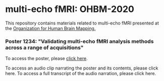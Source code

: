 # multi-echo fMRI: OHBM-2020

This repository contains materials related to multi-echo fMRI presented at the <a href="https://www.humanbrainmapping.org/i4a/pages/index.cfm?pageid=3958" title="Organization for Human Brain Mapping.">Organization for Human Brain Mapping.</a>

### Poster 1234: "Validating multi-echo fMRI analysis methods across a range of acquisitions" 

To access the poster, please [click here](OHBMposter_RamyaVaradarajan.pdf). 

To access an audio clip narrating the poster and its contents, please click here. 
To access a full transcript of the audio narration, please click here. 


